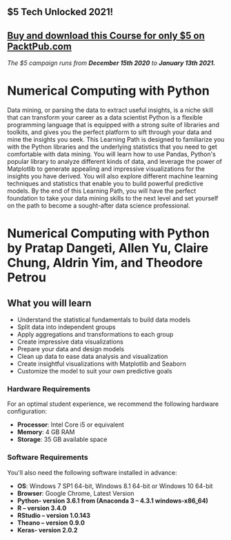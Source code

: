 ## $5 Tech Unlocked 2021!
[Buy and download this Course for only $5 on PacktPub.com](https://www.packtpub.com/product/numerical-computing-with-python/9781789953633)
-----
*The $5 campaign         runs from __December 15th 2020__ to __January 13th 2021.__*

# Numerical Computing with Python
Data mining, or parsing the data to extract useful insights, is a niche skill that can transform your career as a data scientist Python is a flexible programming language that is equipped with a strong suite of libraries and toolkits, and gives you the perfect platform to sift through your data and mine the insights you seek. This Learning Path is designed to familiarize you with the Python libraries and the underlying statistics that you need to get comfortable with data mining.
You will learn how to use Pandas, Python's popular library to analyze different kinds of data, and leverage the power of Matplotlib to generate appealing and impressive visualizations for the insights you have derived. You will also explore different machine learning techniques and statistics that enable you to build powerful predictive models.
By the end of this Learning Path, you will have the perfect foundation to take your data mining skills to the next level and set yourself on the path to become a sought-after data science professional.
<br>
# Numerical Computing with Python by **Pratap Dangeti, Allen Yu, Claire Chung, Aldrin Yim, and Theodore Petrou**

## What you will learn
* Understand the statistical fundamentals to build data models
* Split data into independent groups 
* Apply aggregations and transformations to each group
* Create impressive data visualizations
* Prepare your data and design models 
* Clean up data to ease data analysis and visualization
* Create insightful visualizations with Matplotlib and Seaborn
* Customize the model to suit your own predictive goals

### Hardware Requirements
For an optimal student experience, we recommend the following hardware configuration:
* **Processor**: Intel Core i5 or equivalent
* **Memory**: 4 GB RAM
* **Storage**: 35 GB available space

### Software Requirements
You'll also need the following software installed in advance:
* **OS**: Windows 7 SP1 64-bit, Windows 8.1 64-bit or Windows 10 64-bit
* **Browser**: Google Chrome, Latest Version
* **Python- version 3.6.1 from (Anaconda 3 – 4.3.1 windows-x86_64)**
* **R – version 3.4.0**
* **RStudio – version 1.0.143**
* **Theano – version 0.9.0**
* **Keras- version 2.0.2**
